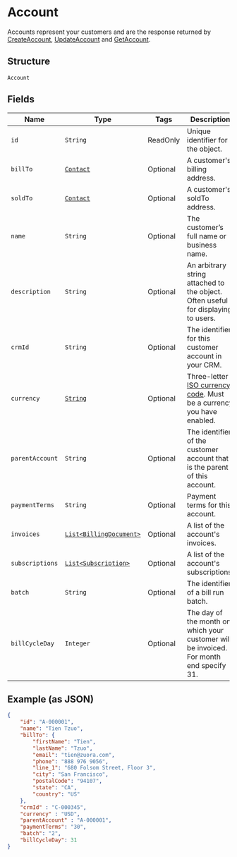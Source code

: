 
# Account

Accounts represent your customers and are the response returned by [CreateAccount](/doc/account.md#create-account), [UpdateAccount](/doc/account.md#update-account) and [GetAccount](/doc/account.md#get-account).

## Structure

`Account`

## Fields

| Name | Type | Tags | Description | Getter |
|  --- | --- | --- | --- | --- |
| `id` | `String` | ReadOnly | Unique identifier for the object. | String getId() |
| `billTo` | [`Contact`](/doc/models/contact.md) | Optional | A customer's billing address. | Contact getBillTo() |
| `soldTo` | [`Contact`](/doc/models/contact.md) | Optional | A customer's soldTo address. | Contact getSoldTo() |
| `name` | `String` | Optional | The customer’s full name or business name. | String getName() |
| `description` | `String` | Optional | An arbitrary string attached to the object. Often useful for displaying to users. | String getDescription() |
| `crmId` | `String` | Optional | The identifier for this customer account in your CRM. | String getCrmId() |
| `currency` | [`String`](/doc/models/currency.md) | Optional | Three-letter [ISO currency code](https://www.iso.org/iso-4217-currency-codes.html). Must be a currency you have enabled. | String getCurrency() |
| `parentAccount` | `String` | Optional | The identifier of the customer account that is the parent of this account. | String getParentAccount() |
| `paymentTerms` | `String` | Optional | Payment terms for this account. | String getPaymentTerms() |
| `invoices` | [`List<BillingDocument>`](/doc/models/billing-document.md) | Optional | A list of the account's invoices. | `List<BillingDocument>` getInvoices() |
| `subscriptions` | [`List<Subscription>`](/doc/models/subscription.md) | Optional | A list of the account's subscriptions. | `List<Subscription>` getSubscriptions() |
| `batch` | `String` | Optional | The identifier of a bill run batch. | String getBatch() |
| `billCycleDay` | `Integer` | Optional | The day of the month on which your customer will be invoiced. For month end specify 31. | Integer getBillCycleDay() |

## Example (as JSON)

```json
{
    "id": "A-000001",
    "name": "Tien Tzuo",
    "billTo": {
        "firstName": "Tien",
        "lastName": "Tzuo",
        "email": "tien@zuora.com",
        "phone": "888 976 9056",
        "line_1": "680 Folsom Street, Floor 3",
        "city": "San Francisco",
        "postalCode": "94107",
        "state": "CA",
        "country": "US"
    },
    "crmId" : "C-000345",
    "currency" : "USD",
    "parentAccount" : "A-000001",
    "paymentTerms": "30",
    "batch": "2",
    "billCycleDay": 31
}
```

